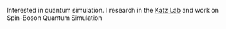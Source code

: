Interested in quantum simulation. I research in the [Katz Lab](https://iontrap.aep.cornell.edu/) and work on Spin-Boson Quantum Simulation